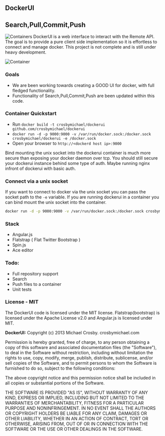 ## DockerUI

## Search,Pull,Commit,Push
![Containers](/containers.png)
DockerUI is a web interface to interact with the Remote API.  The goal is to provide a pure client side implementation so it is effortless to connect and manage docker.  This project is not complete and is still under heavy development.

![Container](/container.png)


### Goals
* We are been working towards creating a GOOD UI for docker, with full fledged functionality.
* Functionality of Search,Pull,Commit,Push are been updated within this code.

### Container Quickstart 

* Run `docker build -t crosbymichael/dockerui github.com/crosbymichael/dockerui`
* `docker run -d -p 9000:9000 -v /var/run/docker.sock:/docker.sock crosbymichael/dockerui -e /docker.sock`
* Open your browser to `http://<dockerd host ip>:9000`


Bind mounting the unix socket into the dockerui container is much more secure than exposing your docker 
daemon over tcp.  You should still secure your dockerui instance behind some type of auth.  Maybe running 
nginx infront of dockerui with basic auth.

### Connect via a unix socket
If you want to connect to docker via the unix socket you can pass the socket path to the `-e` variable.  If you are running dockerui in a container you can bind mount the unix socket into the container.

```bash
docker run -d -p 9000:9000 -v /var/run/docker.sock:/docker.sock crosbymichael/dockerui -e /docker.sock
```

### Stack
* Angular.js
* Flatstrap ( Flat Twitter Bootstrap )
* Spin.js
* Ace editor


### Todo:
* Full repository support
* Search
* Push files to a container
* Unit tests


### License - MIT
The DockerUI code is licensed under the MIT license. Flatstrap(bootstrap) is licensed under the Apache License v2.0 and Angular.js is licensed under MIT.


**DockerUI:**
Copyright (c) 2013 Michael Crosby. crosbymichael.com

Permission is hereby granted, free of charge, to any person
obtaining a copy of this software and associated documentation 
files (the "Software"), to deal in the Software without 
restriction, including without limitation the rights to use, copy, 
modify, merge, publish, distribute, sublicense, and/or sell copies 
of the Software, and to permit persons to whom the Software is 
furnished to do so, subject to the following conditions:

The above copyright notice and this permission notice shall be 
included in all copies or substantial portions of the Software.

THE SOFTWARE IS PROVIDED "AS IS", WITHOUT WARRANTY OF ANY KIND,
EXPRESS OR IMPLIED,
INCLUDING BUT NOT LIMITED TO THE WARRANTIES OF MERCHANTABILITY, 
FITNESS FOR A PARTICULAR PURPOSE AND NONINFRINGEMENT. 
IN NO EVENT SHALL THE AUTHORS OR COPYRIGHT 
HOLDERS BE LIABLE FOR ANY CLAIM, 
DAMAGES OR OTHER LIABILITY, 
WHETHER IN AN ACTION OF CONTRACT, 
TORT OR OTHERWISE, 
ARISING FROM, OUT OF OR IN CONNECTION WITH 
THE SOFTWARE OR THE USE OR OTHER DEALINGS IN THE SOFTWARE.
